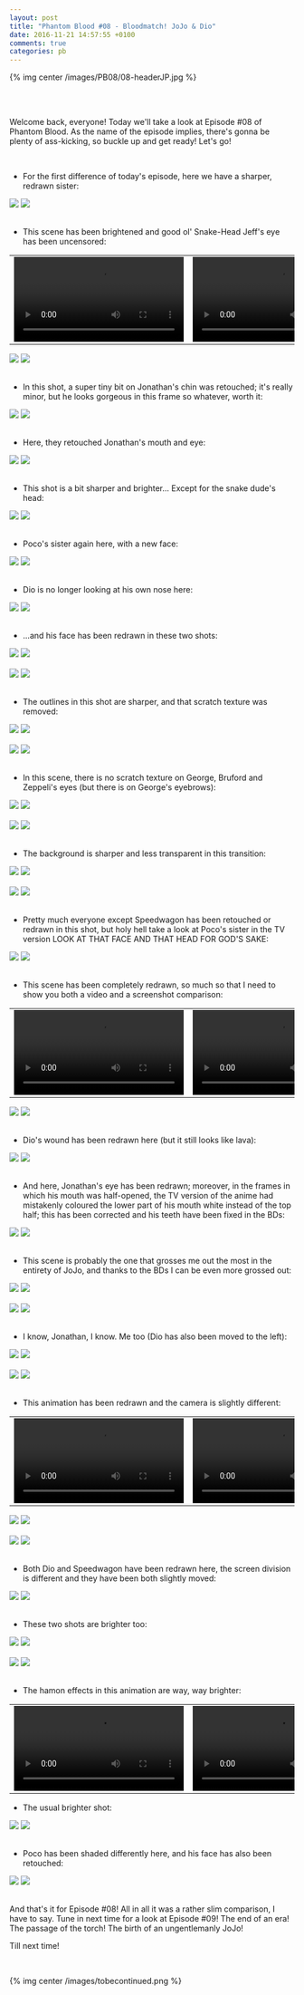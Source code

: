```yaml
---
layout: post
title: "Phantom Blood #08 - Bloodmatch! JoJo & Dio"
date: 2016-11-21 14:57:55 +0100
comments: true
categories: pb
---
```


{% img center /images/PB08/08-headerJP.jpg %}
<!-- more -->

<br>
<br>

Welcome back, everyone! Today we'll take a look at Episode #08 of Phantom Blood. As the name of the episode implies, there's gonna be plenty of ass-kicking, so buckle up and get ready! Let's go!

<br>

- For the first difference of today's episode, here we have a sharper, redrawn sister:

<div id="container1" class="twentytwenty-container">
 <img src="/images/PB08/tv-03000.jpg" />
 <img src="/images/PB08/bd-03000.jpg" />
</div>

<br>

- This scene has been brightened and good ol' Snake-Head Jeff's eye has been uncensored:

<table width="100%">
<tr>
<td align="left" valign="top" width="50%">
<video class='center' nocontrols loop preload='auto'>
  <source src=/videos/PB08/TV%201%20-%20brighter.webm type='video/webm; codecs="vp8, vorbis"'>
</video>
</td>
<td align="left" valign="top" width="50%">
<video class='center' nocontrols loop preload='auto'>
  <source src=/videos/PB08/BD%201%20-%20brighter.webm type='video/webm; codecs="vp8, vorbis"'>
</video>
</td>
</tr>
</table>

<div id="container1" class="twentytwenty-container">
 <img src="/images/PB08/tv-06422.jpg" />
 <img src="/images/PB08/bd-06422.jpg" />
</div>

<br>

- In this shot, a super tiny bit on Jonathan's chin was retouched; it's really minor, but he looks gorgeous in this frame so whatever, worth it:

<div id="container1" class="twentytwenty-container">
 <img src="/images/PB08/tv-06617.jpg" />
 <img src="/images/PB08/bd-06617.jpg" />
</div>

<br>

- Here, they retouched Jonathan's mouth and eye:

<div id="container1" class="twentytwenty-container">
 <img src="/images/PB08/tv-08000.jpg" />
 <img src="/images/PB08/bd-08000.jpg" />
</div>

<br>

- This shot is a bit sharper and brighter... Except for the snake dude's head:

<div id="container1" class="twentytwenty-container">
 <img src="/images/PB08/tv-08640.jpg" />
 <img src="/images/PB08/bd-08640.jpg" />
</div>

<br>

- Poco's sister again here, with a new face:

<div id="container1" class="twentytwenty-container">
 <img src="/images/PB08/tv-09030.jpg" />
 <img src="/images/PB08/bd-09030.jpg" />
</div>

<br>

- Dio is no longer looking at his own nose here:

<div id="container1" class="twentytwenty-container">
 <img src="/images/PB08/tv-10075.jpg" />
 <img src="/images/PB08/bd-10075.jpg" />
</div>

<br>

- ...and his face has been redrawn in these two shots:

<div id="container1" class="twentytwenty-container">
 <img src="/images/PB08/tv-10440.jpg" />
 <img src="/images/PB08/bd-10440.jpg" />
</div>

<br>

<div id="container1" class="twentytwenty-container">
 <img src="/images/PB08/tv-10675.jpg" />
 <img src="/images/PB08/bd-10675.jpg" />
</div>

<br>

- The outlines in this shot are sharper, and that scratch texture was removed:

<div id="container1" class="twentytwenty-container">
 <img src="/images/PB08/tv-11810.jpg" />
 <img src="/images/PB08/bd-11810.jpg" />
</div>

<br>

<div id="container1" class="twentytwenty-container">
 <img src="/images/PB08/tv-12000.jpg" />
 <img src="/images/PB08/bd-12000.jpg" />
</div>

<br>

- In this scene, there is no scratch texture on George, Bruford and Zeppeli's eyes (but there is on George's eyebrows):

<div id="container1" class="twentytwenty-container">
 <img src="/images/PB08/tv-12020.jpg" />
 <img src="/images/PB08/bd-12020.jpg" />
</div>

<br>

<div id="container1" class="twentytwenty-container">
 <img src="/images/PB08/tv-12065.jpg" />
 <img src="/images/PB08/bd-12065.jpg" />
</div>

<br>

- The background is sharper and less transparent in this transition:

<div id="container1" class="twentytwenty-container">
 <img src="/images/PB08/tv-14592.jpg" />
 <img src="/images/PB08/bd-14592.jpg" />
</div>

<br>

<div id="container1" class="twentytwenty-container">
 <img src="/images/PB08/tv-14612.jpg" />
 <img src="/images/PB08/bd-14612.jpg" />
</div>

<br>

- Pretty much everyone except Speedwagon has been retouched or redrawn in this shot, but holy hell take a look at Poco's sister in the TV version LOOK AT THAT FACE AND THAT HEAD FOR GOD'S SAKE:

<div id="container1" class="twentytwenty-container">
 <img src="/images/PB08/tv-17920.jpg" />
 <img src="/images/PB08/bd-17920.jpg" />
</div>

<br>

- This scene has been completely redrawn, so much so that I need to show you both a video and a screenshot comparison:

<table width="100%">
<tr>
<td align="left" valign="top" width="50%">
<video class='center' nocontrols loop preload='auto'>
  <source src=/videos/PB08/TV%202%20-%20speedjodio.webm type='video/webm; codecs="vp8, vorbis"'>
</video>
</td>
<td align="left" valign="top" width="50%">
<video class='center' nocontrols loop preload='auto'>
  <source src=/videos/PB08/BD%202%20-%20speedjodio.webm type='video/webm; codecs="vp8, vorbis"'>
</video>
</td>
</tr>
</table>

<div id="container1" class="twentytwenty-container">
 <img src="/images/PB08/tv-19430.jpg" />
 <img src="/images/PB08/bd-19430.jpg" />
</div>

<br>

- Dio's wound has been redrawn here (but it still looks like lava):

<div id="container1" class="twentytwenty-container">
 <img src="/images/PB08/tv-21430.jpg" />
 <img src="/images/PB08/bd-21430.jpg" />
</div>

<br>

- And here, Jonathan's eye has been redrawn; moreover, in the frames in which his mouth was half-opened, the TV version of the anime had mistakenly coloured the lower part of his mouth white instead of the top half; this has been corrected and his teeth have been fixed in the BDs:

<div id="container1" class="twentytwenty-container">
 <img src="/images/PB08/tv-21662.jpg" />
 <img src="/images/PB08/bd-21662.jpg" />
</div>

<br>

- This scene is probably the one that grosses me out the most in the entirety of JoJo, and thanks to the BDs I can be even more grossed out:

<div id="container1" class="twentytwenty-container">
 <img src="/images/PB08/tv-22060.jpg" />
 <img src="/images/PB08/bd-22060.jpg" />
</div>

<br>

<div id="container1" class="twentytwenty-container">
 <img src="/images/PB08/tv-22180.jpg" />
 <img src="/images/PB08/bd-22180.jpg" />
</div>

<br>

- I know, Jonathan, I know. Me too (Dio has also been moved to the left):

<div id="container1" class="twentytwenty-container">
 <img src="/images/PB08/tv-22530.jpg" />
 <img src="/images/PB08/bd-22530.jpg" />
</div>

<br>

<div id="container1" class="twentytwenty-container">
 <img src="/images/PB08/tv-22600.jpg" />
 <img src="/images/PB08/bd-22600.jpg" />
</div>

<br>

- This animation has been redrawn and the camera is slightly different:

<table width="100%">
<tr>
<td align="left" valign="top" width="50%">
<video class='center' nocontrols loop preload='auto'>
  <source src=/videos/PB08/TV%203%20-%20fire%20punch.webm type='video/webm; codecs="vp8, vorbis"'>
</video>
</td>
<td align="left" valign="top" width="50%">
<video class='center' nocontrols loop preload='auto'>
  <source src=/videos/PB08/BD%203%20-%20fire%20punch.webm type='video/webm; codecs="vp8, vorbis"'>
</video>
</td>
</tr>
</table>

<div id="container1" class="twentytwenty-container">
 <img src="/images/PB08/tv-27300.jpg" />
 <img src="/images/PB08/bd-27300.jpg" />
</div>

<br>

<div id="container1" class="twentytwenty-container">
 <img src="/images/PB08/tv-27340.jpg" />
 <img src="/images/PB08/bd-27340.jpg" />
</div>

<br>

- Both Dio and Speedwagon have been redrawn here, the screen division is different and they have been both slightly moved:

<div id="container1" class="twentytwenty-container">
 <img src="/images/PB08/tv-27500.jpg" />
 <img src="/images/PB08/bd-27500.jpg" />
</div>

<br>

- These two shots are brighter too:

<div id="container1" class="twentytwenty-container">
 <img src="/images/PB08/tv-27550.jpg" />
 <img src="/images/PB08/bd-27550.jpg" />
</div>

<br>

<div id="container1" class="twentytwenty-container">
 <img src="/images/PB08/tv-27655.jpg" />
 <img src="/images/PB08/bd-27655.jpg" />
</div>

<br>

- The hamon effects in this animation are way, way brighter:

<table width="100%">
<tr>
<td align="left" valign="top" width="50%">
<video class='center' nocontrols loop preload='auto'>
  <source src=/videos/PB08/TV%204%20-%20hamon.webm type='video/webm; codecs="vp8, vorbis"'>
</video>
</td>
<td align="left" valign="top" width="50%">
<video class='center' nocontrols loop preload='auto'>
  <source src=/videos/PB08/BD%204%20-%20hamon.webm type='video/webm; codecs="vp8, vorbis"'>
</video>
</td>
</tr>
</table>

- The usual brighter shot:

<div id="container1" class="twentytwenty-container">
 <img src="/images/PB08/tv-28220.jpg" />
 <img src="/images/PB08/bd-28220.jpg" />
</div>

<br>

- Poco has been shaded differently here, and his face has also been retouched:

<div id="container1" class="twentytwenty-container">
 <img src="/images/PB08/tv-30845.jpg" />
 <img src="/images/PB08/bd-30845.jpg" />
</div>

<br>

And that's it for Episode #08! All in all it was a rather slim comparison, I have to say. Tune in next time for a look at Episode #09! The end of an era! The passage of the torch! The birth of an ungentlemanly JoJo!

Till next time!

<br>

{% img center /images/tobecontinued.png %}
